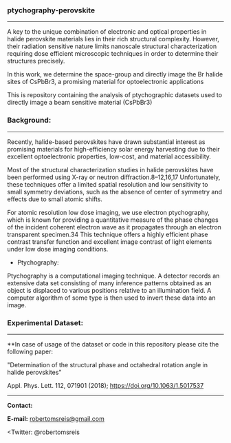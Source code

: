 ### ptychography-perovskite
---------------

A key to the unique combination of electronic and optical properties in halide perovskite materials lies in their rich structural complexity. However, their radiation sensitive nature limits nanoscale structural characterization requiring dose efficient microscopic techniques in order to determine their structures precisely. 

In this work, we determine the space-group and directly image the Br halide sites of CsPbBr3, a promising material for optoelectronic applications

This is repository containing the analysis of ptychographic datasets used to directly image a beam sensitive material (CsPbBr3)

### Background:
-----------------

Recently, halide-based perovskites have drawn substantial interest as promising materials for high-efficiency solar energy harvesting due to their excellent optoelectronic properties, low-cost, and material accessibility.

Most of the structural characterization studies in halide perovskites have been performed using X-ray or neutron diffraction.8–12,16,17 Unfortunately, these techniques offer a limited spatial resolution and low sensitivity to small symmetry deviations, such as the absence of center of symmetry and effects due to small atomic shifts.

For atomic resolution low dose imaging, we use electron ptychography, which is known for providing a quantitative measure of the phase changes of the incident coherent electron wave as it propagates through an electron transparent specimen.34 This technique offers a highly efficient phase contrast transfer function and excellent image contrast of light elements under low dose imaging conditions.

  - Ptychography: 

Ptychography is a computational imaging technique. A detector records an extensive data set consisting of many inference patterns obtained as an object is displaced to various positions relative to an illumination field. A computer algorithm of some type is then used to invert these data into an image. 

### Experimental Dataset:
-----------------


**In case of usage of the dataset or code in this repository please cite the following paper:

"Determination of the structural phase and octahedral rotation angle in halide perovskites"

Appl. Phys. Lett. 112, 071901 (2018); https://doi.org/10.1063/1.5017537

  

-------

<b>Contact:</b>

<b>E-mail:</b> robertomsreis@gmail.com

<Twitter:</b> @robertomsreis
